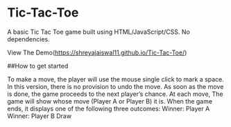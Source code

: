 # Tic-Tac-Toe

A basic Tic Tac Toe game built using HTML/JavaScript/CSS. No dependencies.

View The Demo(https://shreyajaiswal11.github.io/Tic-Tac-Toe/)

##How to get started

To make a move, the player will use the mouse single click to mark a space. In this version, there is no provision to undo the move. As soon as the move is done, the game proceeds to the next player’s chance.
At each move, The game will show whose move (Player A or Player B) it is. When the game ends, it displays one of the following three outcomes:
Winner: Player A
Winner: Player B
Draw
